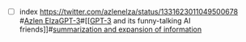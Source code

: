 - [ ] index https://twitter.com/azlenelza/status/1331623011049500678 #[Azlen Elza](<Azlen Elza.md>)[GPT-3](<GPT-3.md>)#[[[GPT-3](<[[GPT-3.md>) and its funny-talking AI friends]]#[summarization and expansion of information](<summarization and expansion of information.md>) 
